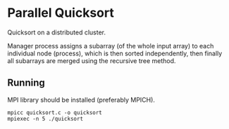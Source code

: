 # Parallel Quicksort

Quicksort on a distributed cluster.

Manager process assigns a subarray (of the whole input array) to each individual node (process), which is then sorted independently, then finally all subarrays are merged using the recursive tree method.

## Running
MPI library should be installed (preferably MPICH).
```
mpicc quicksort.c -o quicksort
mpiexec -n 5 ./quicksort
```